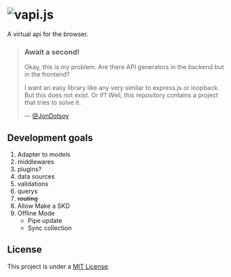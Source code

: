# ![vapi.js](https://goo.gl/DH4cJW)
A virtual api for the browser.

> ### Await a second!
> Okay, this is my problem. Are there API generators in the backend but in the frontend?
>
> I want an easy library like any very similar to express.js or loopback. But this does not exist. Or if? Well, this repository contains a project that tries to solve it.
>
> — [@JonDotsoy][]

## Development goals

1. Adapter to models
2. middlewares
3. plugins?
4. data sources
5. validations
6. querys
7. ~~routing~~
8. Allow Make a SKD
9. Offline Mode
    - Pipe update
    - Sync collection


## License
This project is under a [MIT License](./LICENSE).

[@JonDotsoy]: https://github.com/JonDotsoy